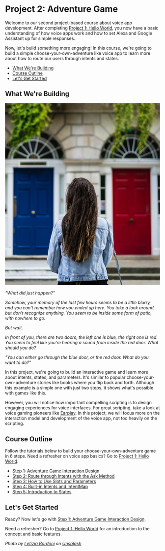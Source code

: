 # Project 2: Adventure Game

Welcome to our second project-based course about voice app development. After completing [Project 1: Hello World](https://www.jovo.tech/blog/project-1-hello-world/), you now have a basic understanding of how voice apps work and how to set Alexa and Google Assistant up for simple responses.

Now, let's build something more engaging! In this course, we're going to build a simple choose-your-own-adventure like voice app to learn more about how to route our users through intents and states.

* [What We're Building](#what-were-building)
* [Course Outline](#course-outline)
* [Let's Get Started](#lets-get-started)

## What We're Building


![](./img/letizia-bordoni-283388.jpg)

_"What did just happen?"_ 

_Somehow, your memory of the last few hours seems to be a little blurry, and you can't remember how you ended up here. You take a look around, but don't recognize anything. You seem to be inside some form of patio, with nowhere to go._

_But wait._

_In front of you, there are two doors, the left one is blue, the right one is red. You seem to feel like you're hearing a sound from inside the red door. What should you do?_

_"You can either go through the blue door, or the red door. What do you want to do?"_

In this project, we're going to build an interactive game and learn more about intents, states, and parameters. It's similar to popular choose-your-own-adventure stories like books where you flip back and forth. Although this example is a simple one with just two steps, it shows what's possible with games like this.

However, you will notice how important compelling scripting is to design engaging experiences for voice interfaces. For great scripting, take a look at voice gaming pioneers like [Earplay](https://www.amazon.com/dp/B01K8V6NSI). In this project, we will focus more on the interaction model and development of the voice app, not too heavily on the scripting.

## Course Outline

Follow the tutorials below to build your choose-your-own-adventure game in 6 steps. Need a refresher on voice app basics? Go to [Project 1: Hello World](../project-1-hello-world/).

*   [Step 1: Adventure Game Interaction Design](./step-1-adventure-game-interaction-design.md)
*   [Step 2: Route through Intents with the Ask Method](./step-2-ask-method.md)
*   [Step 3: How to Use Slots and Parameters](./step-3-slots-and-parameters.md)
*   [Step 4: Built-in Intents and IntentMap](./step-4-built-in-intents-intentmap.md)
*   [Step 5: Introduction to States](./step-5-introduction-to-states.md)

## Let's Get Started

Ready? Now let's go with [Step 1: Adventure Game Interaction Design](./step-1-adventure-game-interaction-design.md).

Need a refresher? Go to [Project 1: Hello World](../project-1-hello-world/) for an introduction to the concept and basic features.

_Photo by [Letizia Bordoni](https://unsplash.com/photos/IZGNcO_8CDg) on [Unsplash](https://unsplash.com/)_

<!--[metadata]: { "description": "Learn voice app development for Amazon Alexa and Google Assistant by creating a simple game", "author": "jan-koenig" }-->

